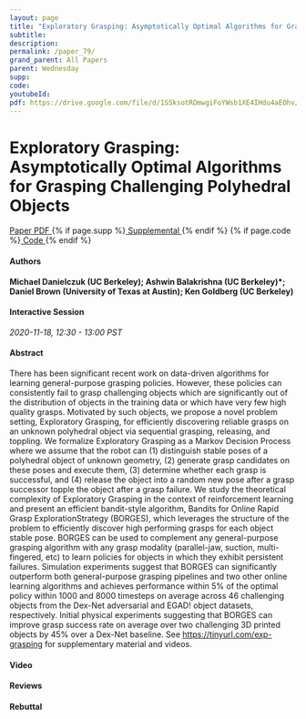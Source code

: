 ```yaml
---
layout: page
title: "Exploratory Grasping: Asymptotically Optimal Algorithms for Grasping Challenging Polyhedral Objects"
subtitle: 
description:
permalink: /paper_79/
grand_parent: All Papers
parent: Wednesday
supp: 
code: 
youtubeId: 
pdf: https://drive.google.com/file/d/1SSksotROmwgiFoYWsb1XE4IHdu4aEOhv/view
---
```


# Exploratory Grasping: Asymptotically Optimal Algorithms for Grasping Challenging Polyhedral Objects

<a href="https://drive.google.com/file/d/1SSksotROmwgiFoYWsb1XE4IHdu4aEOhv/view" target="_blank" rel="noopener noreferrer" class="btn btn-blue"><i class="fa fa-file-text-o" aria-hidden="true"></i> Paper PDF </a> {% if page.supp %}<a href="" target="_blank" rel="noopener noreferrer" class="btn btn-green"><i class="fa fa-file-text-o" aria-hidden="true"></i> Supplemental </a>{% endif %} {% if page.code %}<a href="" target="_blank" rel="noopener noreferrer" class="btn btn-green"><i class="fa fa-github" aria-hidden="true"></i> Code </a>{% endif %} 

#### Authors
**Michael Danielczuk (UC Berkeley); Ashwin Balakrishna (UC Berkeley)*; Daniel Brown (University of Texas at Austin); Ken Goldberg (UC Berkeley)**

#### Interactive Session
*2020-11-18, 12:30 - 13:00 PST*

#### Abstract
There has been significant recent work on data-driven algorithms for learning general-purpose grasping policies.  However, these policies can consistently fail to grasp challenging objects which are significantly out of the distribution of objects in the training data or which have very few high quality grasps. Motivated by such objects, we propose a novel problem setting, Exploratory Grasping, for efficiently discovering reliable grasps on an unknown polyhedral object via sequential grasping, releasing, and toppling. We formalize Exploratory Grasping as a Markov Decision Process where we assume that the robot can (1) distinguish stable poses of a polyhedral object of unknown geometry, (2) generate grasp candidates on these poses and execute them, (3) determine whether each grasp is successful, and (4) release the object into a random new pose after a grasp successor topple the object after a grasp failure.  We study the theoretical complexity of Exploratory Grasping in the context of reinforcement learning and present an efficient bandit-style algorithm, Bandits for Online Rapid Grasp ExplorationStrategy (BORGES), which leverages the structure of the problem to efficiently discover high performing grasps for each object stable pose. BORGES can be used to complement any general-purpose grasping algorithm with any grasp modality (parallel-jaw, suction, multi-fingered, etc) to learn policies for objects in which they exhibit persistent failures. Simulation experiments suggest that BORGES can significantly outperform both general-purpose grasping pipelines and two other online learning algorithms and achieves performance within 5% of the optimal policy within 1000 and 8000 timesteps on average across 46 challenging objects from the Dex-Net adversarial and EGAD! object datasets, respectively. Initial physical experiments suggesting that BORGES can improve grasp success rate on average over two challenging 3D printed objects by 45% over a Dex-Net baseline. See <a href="https://tinyurl.com/exp-grasping" target="_blank">https://tinyurl.com/exp-grasping</a> for supplementary material and videos.

#### Video 

#### Reviews

#### Rebuttal

